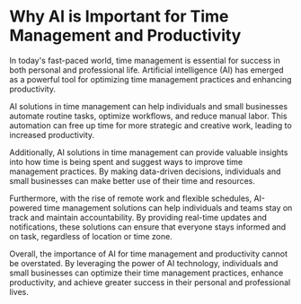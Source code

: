 Why AI is Important for Time Management and Productivity
======================================================================

In today's fast-paced world, time management is essential for success in both personal and professional life. Artificial intelligence (AI) has emerged as a powerful tool for optimizing time management practices and enhancing productivity.

AI solutions in time management can help individuals and small businesses automate routine tasks, optimize workflows, and reduce manual labor. This automation can free up time for more strategic and creative work, leading to increased productivity.

Additionally, AI solutions in time management can provide valuable insights into how time is being spent and suggest ways to improve time management practices. By making data-driven decisions, individuals and small businesses can make better use of their time and resources.

Furthermore, with the rise of remote work and flexible schedules, AI-powered time management solutions can help individuals and teams stay on track and maintain accountability. By providing real-time updates and notifications, these solutions can ensure that everyone stays informed and on task, regardless of location or time zone.

Overall, the importance of AI for time management and productivity cannot be overstated. By leveraging the power of AI technology, individuals and small businesses can optimize their time management practices, enhance productivity, and achieve greater success in their personal and professional lives.
